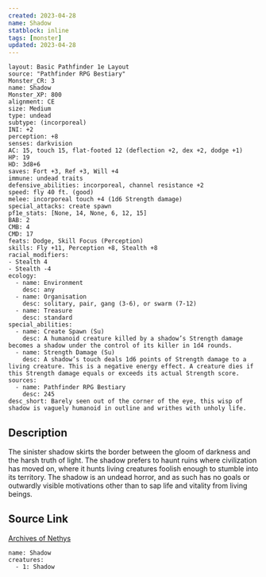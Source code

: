 ```yaml
---
created: 2023-04-28
name: Shadow
statblock: inline
tags: [monster]
updated: 2023-04-28
---
```

```statblock
layout: Basic Pathfinder 1e Layout
source: "Pathfinder RPG Bestiary"
Monster_CR: 3
name: Shadow
Monster_XP: 800
alignment: CE
size: Medium
type: undead
subtype: (incorporeal)
INI: +2
perception: +8
senses: darkvision
AC: 15, touch 15, flat-footed 12 (deflection +2, dex +2, dodge +1)
HP: 19
HD: 3d8+6
saves: Fort +3, Ref +3, Will +4
immune: undead traits
defensive_abilities: incorporeal, channel resistance +2
speed: fly 40 ft. (good)
melee: incorporeal touch +4 (1d6 Strength damage)
special_attacks: create spawn
pf1e_stats: [None, 14, None, 6, 12, 15]
BAB: 2
CMB: 4
CMD: 17
feats: Dodge, Skill Focus (Perception)
skills: Fly +11, Perception +8, Stealth +8
racial_modifiers:
- Stealth 4
- Stealth -4
ecology:
  - name: Environment
    desc: any
  - name: Organisation
    desc: solitary, pair, gang (3-6), or swarm (7-12)
  - name: Treasure
    desc: standard
special_abilities:
  - name: Create Spawn (Su)
    desc: A humanoid creature killed by a shadow’s Strength damage becomes a shadow under the control of its killer in 1d4 rounds.
  - name: Strength Damage (Su)
    desc: A shadow’s touch deals 1d6 points of Strength damage to a living creature. This is a negative energy effect. A creature dies if this Strength damage equals or exceeds its actual Strength score.
sources:
  - name: Pathfinder RPG Bestiary
    desc: 245
desc_short: Barely seen out of the corner of the eye, this wisp of shadow is vaguely humanoid in outline and writhes with unholy life.
```
## Description
The sinister shadow skirts the border between the gloom of darkness and the harsh truth of light. The shadow prefers to haunt ruins where civilization has moved on, where it hunts living creatures foolish enough to stumble into its territory. The shadow is an undead horror, and as such has no goals or outwardly visible motivations other than to sap life and vitality from living beings.
## Source Link
[Archives of Nethys](https://aonprd.com/MonsterDisplay.aspx?ItemName=Shadow)
```encounter-table
name: Shadow
creatures:
  - 1: Shadow
```
